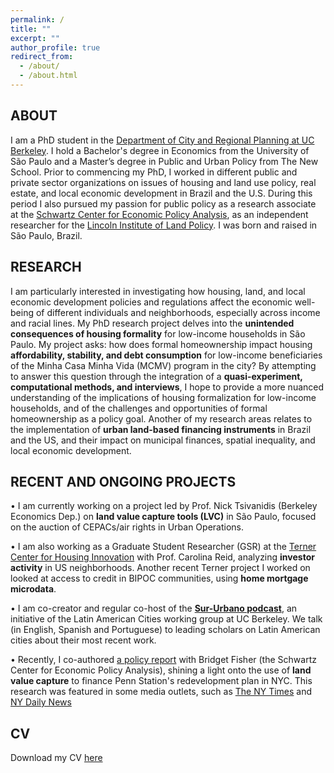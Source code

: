 ```yaml
---
permalink: /
title: ""
excerpt: ""
author_profile: true
redirect_from: 
  - /about/
  - /about.html
---
```

## ABOUT
I am a PhD student in the [Department of City and Regional Planning at UC Berkeley](https://ced.berkeley.edu/city). I hold a Bachelor's degree in Economics from the University of São Paulo and a Master’s degree in Public and Urban Policy from The New School. Prior to commencing my PhD, I worked in different public and private sector organizations on issues of housing and land use policy, real estate, and local economic development in Brazil and the U.S. During this period I also pursued my passion for public policy as a research associate at the [Schwartz Center for Economic Policy Analysis](https://www.economicpolicyresearch.org/),  as an independent researcher for the [Lincoln Institute of Land Policy](https://www.lincolninst.edu/). I was born and raised in São Paulo, Brazil.



## RESEARCH 
I am particularly interested in investigating how housing, land, and local economic development policies and regulations affect the economic well-being of different individuals and neighborhoods, especially across income and racial lines. My PhD research project delves into the **unintended consequences of housing formality** for low-income households in São Paulo. My project asks: how does formal homeownership impact housing **affordability, stability, and debt consumption** for low-income beneficiaries of the Minha Casa Minha Vida (MCMV) program in the city? By attempting to answer this question through the integration of a **quasi-experiment, computational methods, and interviews**, I hope to provide a more nuanced understanding of the implications of housing formalization for low-income households, and of the challenges and opportunities of formal homeownership as a policy goal. Another of my research areas relates to the implementation of **urban land-based financing instruments** in Brazil and the US, and their impact on municipal finances, spatial inequality, and local economic development. 


## RECENT AND ONGOING PROJECTS
 • I am currently working on a project led by Prof.  Nick Tsivanidis (Berkeley Economics Dep.) on **land value capture tools (LVC)** in São Paulo, focused on the auction of CEPACs/air rights in Urban Operations. 

 • I am also working as a Graduate Student Researcher (GSR) at the [Terner Center for Housing Innovation](https://ternercenter.berkeley.edu/) with Prof. Carolina Reid, analyzing **investor activity** in US neighborhoods. Another recent Terner project I worked on looked at access to credit in BIPOC communities, using **home mortgage microdata**.

  • I am co-creator and regular co-host of the **[Sur-Urbano podcast](https://open.spotify.com/episode/1hD093fkWBYB0S6f2h3epH)**, an initiative of the Latin American Cities working group at UC Berkeley. We talk (in English, Spanish and Portuguese) to leading scholars on Latin American cities about their most recent work.

 • Recently, I co-authored [a policy report](https://reinventalbany.org/wp-content/uploads/2022/07/Reinvent-Albany_SCEPA-Penn-Station-Redevelopment-Report-2022-July-12.pdf) with Bridget Fisher (the Schwartz Center for Economic Policy Analysis), shining a light onto the use of **land value capture** to finance Penn Station's redevelopment plan in NYC. This research was featured in some media outlets, such as [The NY Times](https://www.nytimes.com/2022/07/13/nyregion/penn-station-renovation-funding.html) and [NY Daily News](https://www.nydailynews.com/opinion/ny-edit-penn-station-finances-20220718-f5jkok5ar5fkfdf66a4jxaiaiy-story.html)




## CV
Download my CV [here](https://drive.google.com/file/d/1Tyvw_NOScQWXRqESW5V_hYJKrhkpHjtT/view?usp=drive_link)
